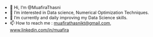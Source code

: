 - 👋 Hi, I’m @MuafiraThasni
- 👀 I’m interested in Data science, Numerical Optimization Techniques.
- 🌱 I’m currently and daily improving my Data Science skills.
- 📫 How to reach me : muafirathasnikt@gmail.com, www.linkedin.com/in/muafira

<!---
MuafiraThasni/MuafiraThasni is a ✨ special ✨ repository because its `README.md` (this file) appears on your GitHub profile.
You can click the Preview link to take a look at your changes.
--->
